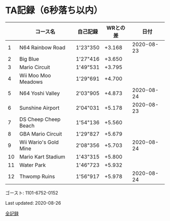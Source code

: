 # TA記録（6秒落ち以内）

||コース名|自己記録|WRとの差|日付
|--|--|--|--|--|
|1|N64 Rainbow Road|1'23"350|+3.168|2020-08-23|
|2|Big Blue|1'27"416|+3.650||
|3|Mario Circuit|1'49"531|+3.795||
|4|Wii Moo Moo Meadows|1'29"691|+4.700||
|5|N64 Yoshi Valley|2'03"905|+4.873|2020-08-24|
|6|Sunshine Airport|2'04"031|+5.178|2020-08-23|
|7|DS Cheep Cheep Beach|1'54"136|+5.560||
|8|GBA Mario Circuit|1'29"827|+5.679||
|9|Wii Wario's Gold Mine|2'08"356|+5.703|2020-08-24|
|10|Mario Kart Stadium|1'43"315|+5.800||
|11|Water Park|1'46"723|+5.932||
|12|Thwomp Ruins|1'56"917|+5.978|2020-08-24|

ゴースト: 1101-6752-0152

Last updated: 2020-08-26

[全記録](https://github.com/xuzijian629/xuzijian629/blob/master/ALL.md)